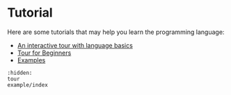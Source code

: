 # Tutorial

Here are some tutorials that may help you learn the programming language:

- [An interactive tour with language basics](https://tour.moonbitlang.com)
- [Tour for Beginners](./tour.md)
- [Examples](./example/index.md)

```{toctree}
:hidden:
tour
example/index